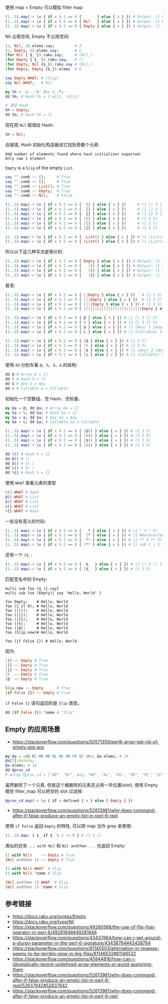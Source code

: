 使用 map + Empty 可以模拟 filter map:

```raku
(1..5).map(-> \x { if x % 2 == 0 {       } else { x } }) # Output: (1 Nil 3 Nil 5)
(1..5).map(-> \x { if x % 2 == 0 { Nil   } else { x } }) # Output: (1 Nil 3 Nil 5)
(1..5).map(-> \x { if x % 2 == 0 { Empty } else { x } }) # Output: (1 3 5)
```

Nil 占用空间, Empty 不占用空间:

```raku
(1, Nil, 3).elems.say;         # 3
(1, Empty, 3).elems.say;       # 2
(for Nil { $_ }).raku.say;     # (Nil,)
(for Empty { $_ }).raku.say;   # ()
(for Empty, Nil {$_}).raku.say # (Nil,)
(for Empty, Empty {$_}).elems  # 0
```

```raku
say Empty.WHAT; # (Slip)
say Nil.WHAT;   # Nil
```

```raku
my %h = 'a'..'b' Z=> 1..*;
dd %h; # Hash %h = {:a(1), :b(2)}

# 清空 Hash
%h = Empty; 
dd %h; # Hash %h = {}
```

现在把 `Nil` 赋值给 Hash:

```raku
%h = Nil;
```

会报错, Hash 初始化构造器说它找到奇数个元素:

```
Odd number of elements found where hash initializer expected:
Only saw 1 element
```

`Empty` is a `Slip` of the empty `List`.

```raku
say "".comb ~~ ();     # True
say "".comb ~~ [];     # True
say "".comb ~~ List(); # True
say "".comb ~~ Empty;  # True
say "".comb ~~ Nil;    # False
```

```raku
(1..5).map(-> \x { if x % 2 == 0 {  () } else { x } })     # (1 () 3 () 5)
(1..5).map(-> \x { if x % 2 == 0 {  [] } else { x } })     # (1 [] 3 [] 5)
(1..5).map(-> \x { if x % 2 == 0 {  {} } else { x } })     # (1 {} 3 {} 5)
(1..5).map(-> \x { if x % 2 == 0 { |() } else { x } })     # (1 3 5)
(1..5).map(-> \x { if x % 2 == 0 { |[] } else { x } })     # (1 3 5)
(1..5).map(-> \x { if x % 2 == 0 { |{} } else { x } })     # (1 3 5)

(1..5).map(-> \x { if x % 2 == 0 {  List() } else { x } }) # (1 (List(Any)) 3 (List(Any)) 5)
(1..5).map(-> \x { if x % 2 == 0 { |List() } else { x } }) # (1 (List(Any)) 3 (List(Any)) 5)
```

所以以下这几种写法是等价的:

```raku
(1..5).map(-> \x { if x % 2 == 0 { Empty } else { x } }) # Output: (1 3 5)
(1..5).map(-> \x { if x % 2 == 0 {   |() } else { x } }) # Output: (1 3 5)
(1..5).map(-> \x { if x % 2 == 0 {   |[] } else { x } }) # Output: (1 3 5)
(1..5).map(-> \x { if x % 2 == 0 {   |{} } else { x } }) # Output: (1 3 5)
```

甚至:

```raku
(1..5).map(-> \x { if x % 2 == 0 { ||Empty } else { x } })   # (1 3 5)
(1..5).map(-> \x { if x % 2 == 0 { |||Empty } else { x } })  # (1 3 5)
(1..5).map(-> \x { if x % 2 == 0 { ||||Empty } else { x } }) # (1 3 5)
(1..5).map(-> \x { if x % 2 == 0 { ||||||||||||||||||||||||||Empty } else { x } }) # (1 3 5)
```


```raku
(1..5).map(-> \x { if x % 2 == 0 { @ } else { x } }) # (1 [] 3 [] 5)
(1..5).map(-> \x { if x % 2 == 0 { % } else { x } }) # (1 {} 3 {} 5)
(1..5).map(-> \x { if x % 2 == 0 { $ } else { x } }) # (1 (Any) 3 (Any) 5)
(1..5).map(-> \x { if x % 2 == 0 { & } else { x } }) # (1 (Callable) 3 (Callable) 5)

```

```raku
(1..5).map(-> \x { if x % 2 == 0 { |@ } else { x } }) # (1 3 5)
(1..5).map(-> \x { if x % 2 == 0 { |% } else { x } }) # (1 3 5)
(1..5).map(-> \x { if x % 2 == 0 { |$ } else { x } }) # (1 (Any) 3 (Any) 5)
(1..5).map(-> \x { if x % 2 == 0 { |& } else { x } }) # (1 (Callable) 3 (Callable) 5)
```

使用 `dd` 分别车看 `@`、`%`、`$`、`&` 的结构:

```raku
dd @ # Array @ = []
dd % # Hash % = {}
dd $ # Any $ = Any
dd & # Callable & = Callable
```

初始化一个空数组、空 Hash、空标量、

```raku
my @a = @; dd @a; # Array @a = []
my %a = %; dd %a; # Hash %a = {}
my $a = $; dd $a; # Any $a = Any
my &a = &; dd &a; # Callable &a = Callable
```

```raku
(1..5).map(-> \x { if x % 2 == 0 { |@() } else { x } }) # (1 3 5)
(1..5).map(-> \x { if x % 2 == 0 { |%() } else { x } }) # (1 3 5)
(1..5).map(-> \x { if x % 2 == 0 { |$() } else { x } }) # (1 3 5)
(1..5).map(-> \x { if x % 2 == 0 { |&() } else { x } }) # (1 3 5)
```

```raku
dd %() # Hash % = {}
dd @() # ()
dd $() # $( )
dd &() # $( )
dd %{} # Hash % = {}
```

使用 `WHAT` 查看元素的类型

```raku
%().WHAT # Hash
@().WHAT # List
$().WHAT # List
&().WHAT # List
%{}.WHAT # Hash
```

一些没有意义的代码:

```raku
(1..5).map(-> \x { if x % 2 == 0 {   * } else { x } }) # (1 * 3 * 5)
(1..5).map(-> \x { if x % 2 == 0 {  |* } else { x } }) # (1 WhateverCode.new 3 WhateverCode.new 5)
(1..5).map(-> \x { if x % 2 == 0 {  ** } else { x } }) # (1 ** 3 ** 5)
(1..5).map(-> \x { if x % 2 == 0 { |** } else { x } }) # (1 sub { } 3 sub { } 5)
```

还有一个 `|$_`:

```raku
(1..5).map(-> \x { if x % 2 == 0 {  $_  } else { x } }) # (1 () 3 () 5)
(1..5).map(-> \x { if x % 2 == 0 { |$_  } else { x } }) # (1 3 5)
```

匹配签名中的 Empty:

```
multi sub foo ($_){.say}
multi sub foo (Empty){ say 'Hello, World' }

foo Empty;    # Hello, World
foo (1 if 0); # Hello, World
foo (|());    # Hello, World
foo (|[]);    # Hello, World
foo (|{});    # Hello, World
foo (|%);     # Hello, World
foo (|@);     # Hello, World
foo (Slip.new)# Hello, World

foo (if False {}) # Hello, World
```

因为:

```raku
|() ~~ Empty # True
|[] ~~ Empty # True
|{} ~~ Empty # True
|%  ~~ Empty # True
|@  ~~ Empty # True

Slip.new ~~ Empty      # True
(if False {}) ~~ Empty # True
```

`if False {}` 语句返回的是 `Slip` 类型。

```raku
dd (if False {}).^name # "Slip"
```

## Empty 的应用场景

- https://stackoverflow.com/questions/50571359/perl6-array-get-rid-of-empty-slot-any

```raku
my @a = <AB BC MB NB NL NS ON PE QC SK>; @a.elems; # 10
@a[2]:delete;
@a.elems; # 10
dd @prov_cd
# Array @prov_cd = ["AB", "BC", Any, "NB", "NL", "NS", "ON", "PE", "QC", "SK"]
```

虽然删除了一个元素, 但是这个被删除的元素还占用一共位置(slot), 使用 Empty 模仿 filter_map 可以把空的 slot 过滤掉:

```raku
@prov_cd.map(-> \x { if x.defined { x } else { Empty } })
```

- https://stackoverflow.com/questions/52613981/why-does-command-after-if-false-produce-an-empty-list-in-perl-6-repl

使用 `if False` 返回 `Empty` 的特性, 可以把 map 当作 grep 来使用:

```raku
(1..5).map: { $_ if $_ % 2 != 0 } # (1 3 5)
```

类似的还有 `... with Nil` 和 `Nil andthen ...` 也返回 Empty:

```raku
(1 with Nil)    ~~ Empty # True
(Nil andthen 1) ~~ Empty # True
```

```raku
(1 with Nil).WHAT  # Slip
(1 with Nil).^name # Slip

(Nil andthen 1).WHAT  # Slip
(Nil andthen 1).^name # Slip
```

## 参考链接

- https://docs.raku.org/syntax/Empty
- https://docs.raku.org/type/Nil
- https://stackoverflow.com/questions/49280568/the-use-of-flip-flop-operator-in-perl-6/49281846#49281846
- https://stackoverflow.com/questions/43437664/how-can-i-get-around-a-slurpy-parameter-in-the-perl-6-signature/43438764#43438764
- https://stackoverflow.com/questions/61140503/alternation-in-regexes-seems-to-be-terribly-slow-in-big-files/61146532#61146532
- https://stackoverflow.com/questions/45844816/how-can-i-idiomatically-ignore-undefined-array-elements-or-avoid-assigning-them
- https://stackoverflow.com/questions/52613981/why-does-command-after-if-false-produce-an-empty-list-in-perl-6-repl/52637642#52637642
- https://stackoverflow.com/questions/52613981/why-does-command-after-if-false-produce-an-empty-list-in-perl-6-repl